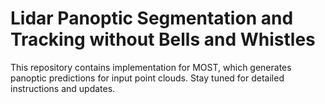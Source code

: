 # Lidar Panoptic Segmentation and Tracking without Bells and Whistles

This repository contains implementation for MOST, which generates panoptic predictions for input point clouds.
Stay tuned for detailed instructions and updates.